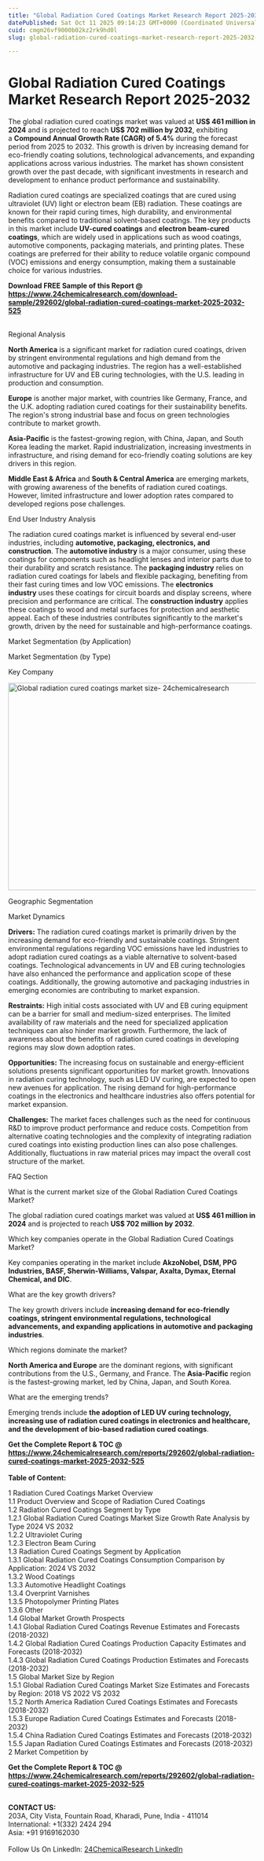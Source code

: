```yaml
---
title: "Global Radiation Cured Coatings Market Research Report 2025-2032"
datePublished: Sat Oct 11 2025 09:14:23 GMT+0000 (Coordinated Universal Time)
cuid: cmgm26vf9000b02kz2rk9hd0l
slug: global-radiation-cured-coatings-market-research-report-2025-2032-1-1

---
```


# Global Radiation Cured Coatings Market Research Report 2025-2032

<p>The global radiation cured coatings market was valued at <strong>US$ 461 million in 2024</strong> and is projected to reach <strong>US$ 702 million by 2032</strong>, exhibiting a <strong>Compound Annual Growth Rate (CAGR) of 5.4%</strong> during the forecast period from 2025 to 2032. This growth is driven by increasing demand for eco-friendly coating solutions, technological advancements, and expanding applications across various industries. The market has shown consistent growth over the past decade, with significant investments in research and development to enhance product performance and sustainability.</p><p>
</p><p>Radiation cured coatings are specialized coatings that are cured using ultraviolet (UV) light or electron beam (EB) radiation. These coatings are known for their rapid curing times, high durability, and environmental benefits compared to traditional solvent-based coatings. The key products in this market include <strong>UV-cured coatings</strong> and <strong>electron beam-cured coatings</strong>, which are widely used in applications such as wood coatings, automotive components, packaging materials, and printing plates. These coatings are preferred for their ability to reduce volatile organic compound (VOC) emissions and energy consumption, making them a sustainable choice for various industries.</p><div><b>Download FREE Sample of this Report @ 
            <a href="https://www.24chemicalresearch.com/download-sample/292602/global-radiation-cured-coatings-market-2025-2032-525">
            https://www.24chemicalresearch.com/download-sample/292602/global-radiation-cured-coatings-market-2025-2032-525</a></b></div><br><p>
Regional Analysis</p><p>
</p><p><strong>North America</strong> is a significant market for radiation cured coatings, driven by stringent environmental regulations and high demand from the automotive and packaging industries. The region has a well-established infrastructure for UV and EB curing technologies, with the U.S. leading in production and consumption.</p><p>
</p><p><strong>Europe</strong> is another major market, with countries like Germany, France, and the U.K. adopting radiation cured coatings for their sustainability benefits. The region's strong industrial base and focus on green technologies contribute to market growth.</p><p>
</p><p><strong>Asia-Pacific</strong> is the fastest-growing region, with China, Japan, and South Korea leading the market. Rapid industrialization, increasing investments in infrastructure, and rising demand for eco-friendly coating solutions are key drivers in this region.</p><p>
</p><p><strong>Middle East &amp; Africa</strong> and <strong>South &amp; Central America</strong> are emerging markets, with growing awareness of the benefits of radiation cured coatings. However, limited infrastructure and lower adoption rates compared to developed regions pose challenges.</p><p>
End User Industry Analysis</p><p>
</p><p>The radiation cured coatings market is influenced by several end-user industries, including <strong>automotive, packaging, electronics, and construction</strong>. The <strong>automotive industry</strong> is a major consumer, using these coatings for components such as headlight lenses and interior parts due to their durability and scratch resistance. The <strong>packaging industry</strong> relies on radiation cured coatings for labels and flexible packaging, benefiting from their fast curing times and low VOC emissions. The <strong>electronics industry</strong> uses these coatings for circuit boards and display screens, where precision and performance are critical. The <strong>construction industry</strong> applies these coatings to wood and metal surfaces for protection and aesthetic appeal. Each of these industries contributes significantly to the market's growth, driven by the need for sustainable and high-performance coatings.</p><p>
Market Segmentation (by Application)</p><p>
</p><p>
Market Segmentation (by Type)</p><p>
</p><p>
Key Company</p><p>
</p><p>
<img alt="Global radiation cured coatings market size- 24chemicalresearch " src="https://www.24chemicalresearch.com/assets/report-images/Radiation_Cured_Coatings_Market.webp" style="height:422px; width:750px"></p><p>
Geographic Segmentation</p><p>
</p><p>
Market Dynamics</p><p>
</p><p><strong>Drivers:</strong> The radiation cured coatings market is primarily driven by the increasing demand for eco-friendly and sustainable coatings. Stringent environmental regulations regarding VOC emissions have led industries to adopt radiation cured coatings as a viable alternative to solvent-based coatings. Technological advancements in UV and EB curing technologies have also enhanced the performance and application scope of these coatings. Additionally, the growing automotive and packaging industries in emerging economies are contributing to market expansion.</p><p>
</p><p><strong>Restraints:</strong> High initial costs associated with UV and EB curing equipment can be a barrier for small and medium-sized enterprises. The limited availability of raw materials and the need for specialized application techniques can also hinder market growth. Furthermore, the lack of awareness about the benefits of radiation cured coatings in developing regions may slow down adoption rates.</p><p>
</p><p><strong>Opportunities:</strong> The increasing focus on sustainable and energy-efficient solutions presents significant opportunities for market growth. Innovations in radiation curing technology, such as LED UV curing, are expected to open new avenues for application. The rising demand for high-performance coatings in the electronics and healthcare industries also offers potential for market expansion.</p><p>
</p><p><strong>Challenges:</strong> The market faces challenges such as the need for continuous R&amp;D to improve product performance and reduce costs. Competition from alternative coating technologies and the complexity of integrating radiation cured coatings into existing production lines can also pose challenges. Additionally, fluctuations in raw material prices may impact the overall cost structure of the market.</p><p>
FAQ Section</p><p>
What is the current market size of the Global Radiation Cured Coatings Market?</p><p>
</p><p>The global radiation cured coatings market was valued at <strong>US$ 461 million in 2024</strong> and is projected to reach <strong>US$ 702 million by 2032</strong>.</p><p>
Which key companies operate in the Global Radiation Cured Coatings Market?</p><p>
</p><p>Key companies operating in the market include <strong>AkzoNobel, DSM, PPG Industries, BASF, Sherwin-Williams, Valspar, Axalta, Dymax, Eternal Chemical, and DIC</strong>.</p><p>
What are the key growth drivers?</p><p>
</p><p>The key growth drivers include <strong>increasing demand for eco-friendly coatings, stringent environmental regulations, technological advancements, and expanding applications in automotive and packaging industries</strong>.</p><p>
Which regions dominate the market?</p><p>
</p><p><strong>North America and Europe</strong> are the dominant regions, with significant contributions from the U.S., Germany, and France. The <strong>Asia-Pacific</strong> region is the fastest-growing market, led by China, Japan, and South Korea.</p><p>
What are the emerging trends?</p><p>
</p><p>Emerging trends include <strong>the adoption of LED UV curing technology, increasing use of radiation cured coatings in electronics and healthcare, and the development of bio-based radiation cured coatings</strong>.</p>

<div><b>Get the Complete Report & TOC @ 
            <a href="https://www.24chemicalresearch.com/reports/292602/global-radiation-cured-coatings-market-2025-2032-525">
            https://www.24chemicalresearch.com/reports/292602/global-radiation-cured-coatings-market-2025-2032-525</a></b></div><br>
            <b>Table of Content:</b><p>1 Radiation Cured Coatings Market Overview<br />
    1.1 Product Overview and Scope of Radiation Cured Coatings<br />
    1.2 Radiation Cured Coatings Segment by Type<br />
        1.2.1 Global Radiation Cured Coatings Market Size Growth Rate Analysis by Type 2024 VS 2032<br />
        1.2.2 Ultraviolet Curing<br />
        1.2.3 Electron Beam Curing<br />
    1.3 Radiation Cured Coatings Segment by Application<br />
        1.3.1 Global Radiation Cured Coatings Consumption Comparison by Application: 2024 VS 2032<br />
        1.3.2 Wood Coatings<br />
        1.3.3 Automotive Headlight Coatings<br />
        1.3.4 Overprint Varnishes<br />
        1.3.5 Photopolymer Printing Plates<br />
        1.3.6 Other<br />
    1.4 Global Market Growth Prospects<br />
        1.4.1 Global Radiation Cured Coatings Revenue Estimates and Forecasts (2018-2032)<br />
        1.4.2 Global Radiation Cured Coatings Production Capacity Estimates and Forecasts (2018-2032)<br />
        1.4.3 Global Radiation Cured Coatings Production Estimates and Forecasts (2018-2032)<br />
    1.5 Global Market Size by Region<br />
        1.5.1 Global Radiation Cured Coatings Market Size Estimates and Forecasts by Region: 2018 VS 2022 VS 2032<br />
        1.5.2 North America Radiation Cured Coatings Estimates and Forecasts (2018-2032)<br />
        1.5.3 Europe Radiation Cured Coatings Estimates and Forecasts (2018-2032)<br />
        1.5.4 China Radiation Cured Coatings Estimates and Forecasts (2018-2032)<br />
        1.5.5 Japan Radiation Cured Coatings Estimates and Forecasts (2018-2032)<br />
2 Market Competition by</p>

<div><b>Get the Complete Report & TOC @ 
            <a href="https://www.24chemicalresearch.com/reports/292602/global-radiation-cured-coatings-market-2025-2032-525">
            https://www.24chemicalresearch.com/reports/292602/global-radiation-cured-coatings-market-2025-2032-525</a></b></div><br>

<b>CONTACT US:</b><br>
            203A, City Vista, Fountain Road, Kharadi, Pune, India - 411014<br>
            International: +1(332) 2424 294<br>
            Asia: +91 9169162030 <br><br>
            Follow Us On LinkedIn: <a href="https://www.linkedin.com/company/24chemicalresearch/">24ChemicalResearch LinkedIn</a>